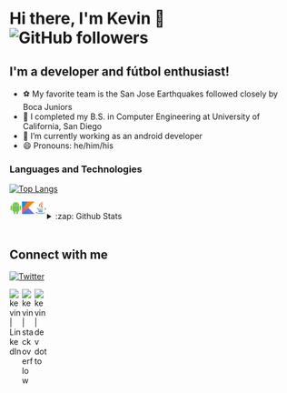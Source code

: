 # Hi there, I'm Kevin 👋 ![GitHub followers](https://img.shields.io/github/followers/k3vn19?label=Follow&style=social)

## I'm a developer and fútbol enthusiast! 
- ⚽ My favorite team is the San Jose Earthquakes followed closely by Boca Juniors 
- 🌱 I completed my B.S. in Computer Engineering at University of California, San Diego
- 🔭 I’m currently working as an android developer
- 😄 Pronouns: he/him/his

### Languages and Technologies

[![Top Langs](https://github-readme-stats.vercel.app/api/top-langs/?username=k3vn19&layout=compact)](https://github.com/k3vn19/k3vn19)

<img align="left" alt="android" width="22px" src="https://raw.githubusercontent.com/github/explore/80688e429a7d4ef2fca1e82350fe8e3517d3494d/topics/android/android.png" />
<img align="left" alt="kotlin" width="22px" src="https://raw.githubusercontent.com/github/explore/80688e429a7d4ef2fca1e82350fe8e3517d3494d/topics/kotlin/kotlin.png" />
<img align="left" alt="java" width="22px" src="https://raw.githubusercontent.com/github/explore/80688e429a7d4ef2fca1e82350fe8e3517d3494d/topics/java/java.png" />

<br />


<details>
  <summary>:zap: Github Stats</summary>
  <img align="left" alt="my Github Stats" src="https://github-readme-stats.codestackr.vercel.app/api?username=k3vn19&show_icons=true&hide_border=true" />
</details>

<br />

## Connect with me 
[![Twitter](https://img.shields.io/twitter/follow/k1barron?color=1DA1F2&logo=twitter&style=for-the-badge)](https://twitter.com/intent/follow?&screen_name=k1barron)
<br />
<!-- [<img align="left" alt="kevin | YouTube" width="22px" src="https://cdn.jsdelivr.net/npm/simple-icons@v3/icons/youtube.svg" />][youtube]
[<img align="left" alt="kevin | Twitter" width="22px" src="https://cdn.jsdelivr.net/npm/simple-icons@v3/icons/twitter.svg" />][twitter]-->
[<img align="left" alt="kevin | LinkedIn" width="22px" src="https://cdn.jsdelivr.net/npm/simple-icons@v3/icons/linkedin.svg" />][linkedin]
[<img align="left" alt="kevin | stack overflow" width="22px" src="https://cdn.jsdelivr.net/npm/simple-icons@v3/icons/stackoverflow.svg" />][stackoverflow]
[<img align="left" alt="kevin | dev dot to" width="22px" src="https://cdn.jsdelivr.net/npm/simple-icons@v3/icons/dev-dot-to.svg" />][devdotto]


[devdotto]: https://dev.to/k1barron
[twitter]: https://twitter.com/k1barron
[linkedin]: https://www.linkedin.com/in/k1barron/
[stackoverflow]: https://stackoverflow.com/users/9448028/kevin-barron
